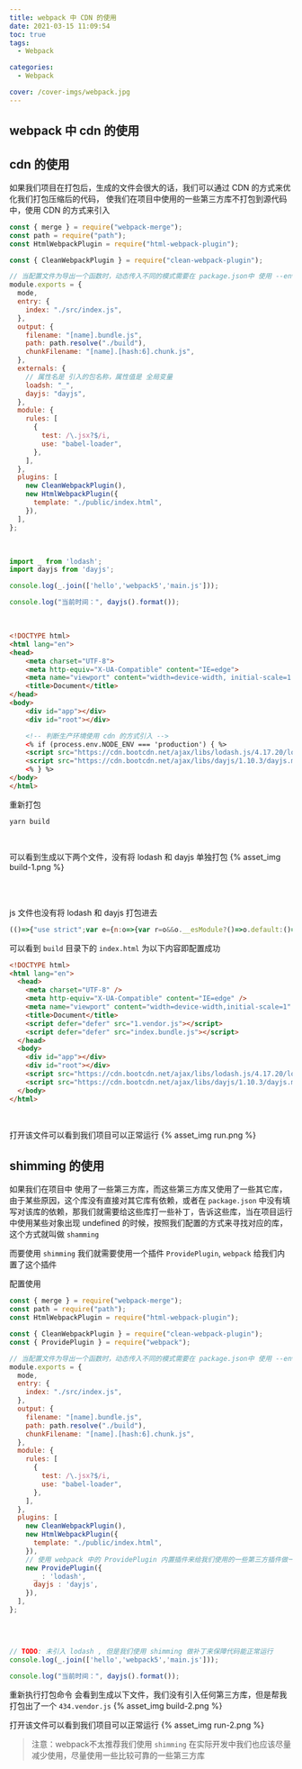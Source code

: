 ```yaml
---
title: webpack 中 CDN 的使用
date: 2021-03-15 11:09:54
toc: true
tags:
  - Webpack

categories:
  - Webpack

cover: /cover-imgs/webpack.jpg
---
```


## webpack 中 cdn 的使用

<!-- more -->

## cdn 的使用
如果我们项目在打包后，生成的文件会很大的话，我们可以通过 CDN 的方式来优化我们打包压缩后的代码，
使我们在项目中使用的一些第三方库不打包到源代码中，使用 CDN 的方式来引入

```js webpack.config.js
const { merge } = require("webpack-merge");
const path = require("path");
const HtmlWebpackPlugin = require("html-webpack-plugin");

const { CleanWebpackPlugin } = require("clean-webpack-plugin");

// 当配置文件为导出一个函数时，动态传入不同的模式需要在 package.json中 使用 --env 来设置
module.exports = {
  mode,
  entry: {
    index: "./src/index.js",
  },
  output: {
    filename: "[name].bundle.js",
    path: path.resolve("./build"),
    chunkFilename: "[name].[hash:6].chunk.js",
  },
  externals: {
    // 属性名是 引入的包名称，属性值是 全局变量
    loadsh: "_",
    dayjs: "dayjs",
  },
  module: {
    rules: [
      {
        test: /\.jsx?$/i,
        use: "babel-loader",
      },
    ],
  },
  plugins: [
    new CleanWebpackPlugin(),
    new HtmlWebpackPlugin({
      template: "./public/index.html",
    }),
  ],
};
```
<br/>

``` js src/index.js
import _ from 'lodash';
import dayjs from 'dayjs';

console.log(_.join(['hello','webpack5','main.js']));

console.log("当前时间：", dayjs().format());
```
<br/>

``` html public/index.html
<!DOCTYPE html>
<html lang="en">
<head>
    <meta charset="UTF-8">
    <meta http-equiv="X-UA-Compatible" content="IE=edge">
    <meta name="viewport" content="width=device-width, initial-scale=1.0">
    <title>Document</title>
</head>
<body>
    <div id="app"></div>
    <div id="root"></div>

    <!-- 判断生产环境使用 cdn 的方式引入 -->
    <% if (process.env.NODE_ENV === 'production') { %>
    <script src="https://cdn.bootcdn.net/ajax/libs/lodash.js/4.17.20/lodash.min.js"></script>
    <script src="https://cdn.bootcdn.net/ajax/libs/dayjs/1.10.3/dayjs.min.js"></script>
    <% } %>
</body>
</html>
```

重新打包
``` shell shell
yarn build
```
<br/>

可以看到生成以下两个文件，没有将 lodash 和 dayjs 单独打包
{% asset_img build-1.png %}

<br/>
<br/>


js 文件也没有将 lodash 和 dayjs 打包进去
``` js build/index.bundle.js
(()=>{"use strict";var e={n:o=>{var r=o&&o.__esModule?()=>o.default:()=>o;return e.d(r,{a:r}),r},d:(o,r)=>{for(var a in r)e.o(r,a)&&!e.o(o,a)&&Object.defineProperty(o,a,{enumerable:!0,get:r[a]})},o:(e,o)=>Object.prototype.hasOwnProperty.call(e,o)};const o=_;var r=e.n(o);const a=dayjs;var n=e.n(a);console.log(r().join(["hello","webpack5","main.js"])),console.log("当前时间：",n()().format())})();
```


可以看到 `build` 目录下的 `index.html` 为以下内容即配置成功
``` html build/index.html
<!DOCTYPE html>
<html lang="en">
  <head>
    <meta charset="UTF-8" />
    <meta http-equiv="X-UA-Compatible" content="IE=edge" />
    <meta name="viewport" content="width=device-width,initial-scale=1" />
    <title>Document</title>
    <script defer="defer" src="1.vendor.js"></script>
    <script defer="defer" src="index.bundle.js"></script>
  </head>
  <body>
    <div id="app"></div>
    <div id="root"></div>
    <script src="https://cdn.bootcdn.net/ajax/libs/lodash.js/4.17.20/lodash.min.js"></script>
    <script src="https://cdn.bootcdn.net/ajax/libs/dayjs/1.10.3/dayjs.min.js"></script>
  </body>
</html>

```
<br/>


打开该文件可以看到我们项目可以正常运行
{% asset_img run.png %}

## shimming 的使用
如果我们在项目中 使用了一些第三方库，而这些第三方库又使用了一些其它库，由于某些原因，这个库没有直接对其它库有依赖，或者在 `package.json` 中没有填写对该库的依赖，那我们就需要给这些库打一些补丁，告诉这些库，当在项目运行中使用某些对象出现 undefined 的时候，按照我们配置的方式来寻找对应的库，这个方式就叫做 `shamming`


而要使用 `shimming` 我们就需要使用一个插件 `ProvidePlugin`, `webpack` 给我们内置了这个插件 

配置使用

```js webpack.config.js
const { merge } = require("webpack-merge");
const path = require("path");
const HtmlWebpackPlugin = require("html-webpack-plugin");

const { CleanWebpackPlugin } = require("clean-webpack-plugin");
const { ProvidePlugin } = require("webpack");

// 当配置文件为导出一个函数时，动态传入不同的模式需要在 package.json中 使用 --env 来设置
module.exports = {
  mode,
  entry: {
    index: "./src/index.js",
  },
  output: {
    filename: "[name].bundle.js",
    path: path.resolve("./build"),
    chunkFilename: "[name].[hash:6].chunk.js",
  },
  module: {
    rules: [
      {
        test: /\.jsx?$/i,
        use: "babel-loader",
      },
    ],
  },
  plugins: [
    new CleanWebpackPlugin(),
    new HtmlWebpackPlugin({
      template: "./public/index.html",
    }),
    // 使用 webpack 中的 ProvidePlugin 内置插件来给我们使用的一些第三方插件做一些补丁
    new ProvidePlugin({
      _ : 'lodash',
      dayjs : 'dayjs',
    }),
  ],
};
```
<br/>

``` js src/index.js

// TODO: 未引入 lodash , 但是我们使用 shimming 做补丁来保障代码能正常运行
console.log(_.join(['hello','webpack5','main.js']));

console.log("当前时间：", dayjs().format());

```

重新执行打包命令
会看到生成以下文件，我们没有引入任何第三方库，但是帮我打包出了一个 `434.vendor.js`
{% asset_img build-2.png %}

打开该文件可以看到我们项目可以正常运行
{% asset_img run-2.png %}

> 注意：webpack不太推荐我们使用 `shimming` 在实际开发中我们也应该尽量减少使用，尽量使用一些比较可靠的一些第三方库
